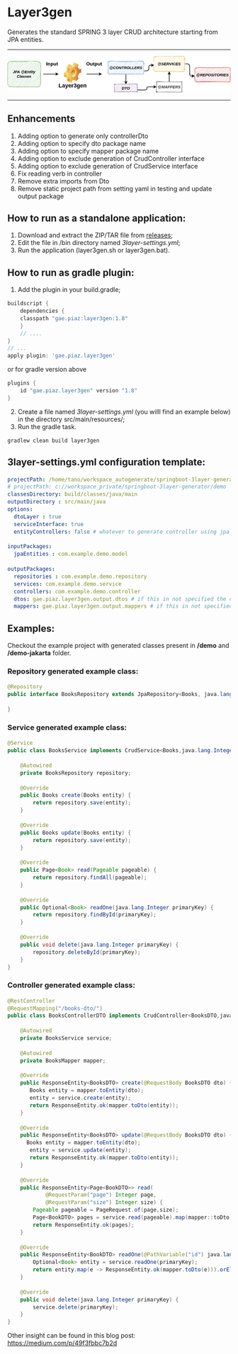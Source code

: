 # Layer3gen
Generates the standard SPRING 3 layer CRUD architecture starting from JPA entities.
* * *
![sketch](./doc/3layer-sketch.png)
* * *
## Enhancements 
1. Adding option to generate only controllerDto
2. Adding option to specify dto package name
3. Adding option to specify mapper package name
4. Adding option to exclude generation of CrudController interface
5. Adding option to exclude generation of CrudService interface
6. Fix reading verb in controller
7. Remove extra imports from Dto
8. Remove static project path from setting yaml in testing and update output package

## How to run as a standalone application:
1. Download and extract the ZIP/TAR file from [releases](https://github.com/GaetanoPiazzolla/Layer3Gen/releases);
2. Edit the file in /bin directory named _3layer-settings.yml_;
3. Run the application (layer3gen.sh or layer3gen.bat).

## How to run as gradle plugin:
1. Add the plugin in your build.gradle;

```groovy
buildscript {
    dependencies {
	classpath "gae.piaz:layer3gen:1.8"
    }
    // ....
}
// ...
apply plugin: 'gae.piaz.layer3gen'
```
or for gradle version above

```groovy
plugins {
    id "gae.piaz.layer3gen" version "1.8"
}
```
2. Create a file named _3layer-settings.yml_ (you willl find an example below) in the directory src/main/resources/;
3. Run the gradle task.

```shell script
gradlew clean build layer3gen
```

## 3layer-settings.yml configuration template:
```yml
projectPath: /home/tano/workspace_autogenerate/springboot-3layer-generator/demo
# projectPath: c://workspace_private/springboot-3layer-generator/demo
classesDirectory: build/classes/java/main
outputDirectory : src/main/java
options:
  dtoLayer : true
  serviceInterface: true
  entityControllers: false # whatever to generate controller using jpa entity or not

inputPackages:
  jpaEntities : com.example.demo.model

outputPackages:
  repositories : com.example.demo.repository
  services: com.example.demo.service
  controllers: com.example.demo.controller
  dtos: gae.piaz.layer3gen.output.dtos # if this in not specified the dto package will be under the controllers package
  mappers: gae.piaz.layer3gen.output.mappers # if this in not specified the mapper package will be under the services package
```

## Examples: 
Checkout the example project with generated classes present in **/demo** and **/demo-jakarta** folder.

### Repository generated example class:
```java
@Repository
public interface BooksRepository extends JpaRepository<Books, java.lang.Integer> {

}
```
### Service generated example class:
```java
@Service
public class BooksService implements CrudService<Books,java.lang.Integer> {

    @Autowired
    private BooksRepository repository;

    @Override
    public Books create(Books entity) {
        return repository.save(entity);
    }

    @Override
    public Books update(Books entity) {
        return repository.save(entity);
    }

    @Override
    public Page<Book> read(Pageable pageable) {
        return repository.findAll(pageable);
    }

    @Override
    public Optional<Book> readOne(java.lang.Integer primaryKey) {
        return repository.findById(primaryKey);
    }

    @Override
    public void delete(java.lang.Integer primaryKey) {
        repository.deleteById(primaryKey);
    }
}
```
### Controller generated example class:
```java
@RestController
@RequestMapping("/books-dto/")
public class BooksControllerDTO implements CrudController<BooksDTO,java.lang.Integer>{

    @Autowired
    private BooksService service;

    @Autowired
    private BooksMapper mapper;

    @Override
    public ResponseEntity<BooksDTO> create(@RequestBody BooksDTO dto) {
       Books entity = mapper.toEntity(dto);
       entity = service.create(entity);
       return ResponseEntity.ok(mapper.toDto(entity));
    }

    @Override
    public ResponseEntity<BooksDTO> update(@RequestBody BooksDTO dto) {
      Books entity = mapper.toEntity(dto);
       entity = service.update(entity);
       return ResponseEntity.ok(mapper.toDto(entity));
    }

    @Override
    public ResponseEntity<Page<BookDTO>> read(
            @RequestParam("page") Integer page,
            @RequestParam("size") Integer size) {
        Pageable pageable = PageRequest.of(page,size);
        Page<BookDTO> pages = service.read(pageable).map(mapper::toDto);
        return ResponseEntity.ok(pages);
    }

    @Override
    public ResponseEntity<BookDTO> readOne(@PathVariable("id") java.lang.Integer primaryKey) {
        Optional<Book> entity = service.readOne(primaryKey);
        return entity.map(e -> ResponseEntity.ok(mapper.toDto(e))).orElseGet(() -> ResponseEntity.notFound().build());
    }

    @Override
    public void delete(java.lang.Integer primaryKey) {
        service.delete(primaryKey);
    }
}
```

Other insight can be found in this blog post: https://medium.com/p/49f3fbbc7b2d